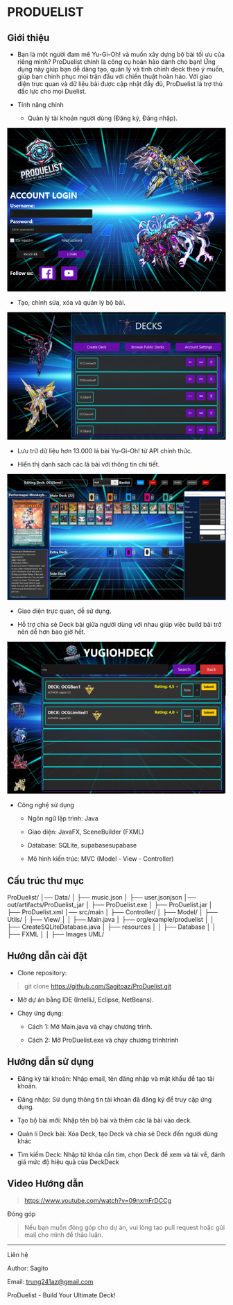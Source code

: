 # PRODUELIST

## Giới thiệu

- Bạn là một người đam mê Yu-Gi-Oh! và muốn xây dựng bộ bài tối ưu của riêng mình? ProDuelist chính là công cụ hoàn hảo dành cho bạn! Ứng dụng này giúp bạn dễ dàng tạo, quản lý và tinh chỉnh deck theo ý muốn, giúp bạn chinh phục mọi trận đấu với chiến thuật hoàn hảo. Với giao diện trực quan và dữ liệu bài được cập nhật đầy đủ, ProDuelist là trợ thủ đắc lực cho mọi Duelist.

- Tính năng chính

  + Quản lý tài khoản người dùng (Đăng ký, Đăng nhập).

![alt text](ImageForReadMe/Img1.png)

  + Tạo, chỉnh sửa, xóa và quản lý bộ bài.

![alt text](ImageForReadMe/Img2.png)

  + Lưu trữ dữ liệu hơn 13.000 lá bài Yu-Gi-Oh! từ API chính thức.

  + Hiển thị danh sách các lá bài với thông tin chi tiết.

![alt text](ImageForReadMe/Img3.png)

  + Giao diện trực quan, dễ sử dụng.

  + Hỗ trợ chia sẻ Deck bài giữa người dùng với nhau giúp việc build bài trở nên dễ hơn bao giờ hết.

![alt text](ImageForReadMe/Img4.png)

- Công nghệ sử dụng

  + Ngôn ngữ lập trình: Java

  + Giao diện: JavaFX, SceneBuilder (FXML)

  + Database: SQLite, supabasesupabase

  + Mô hình kiến trúc: MVC (Model - View - Controller)

## Cấu trúc thư mục

ProDuelist/
│── Data/
│   ├── music.json
│   ├── user.jsonjson
│── out/artifacts/ProDuelist_jar
│       ├── ProDuelist.exe
│       ├── ProDuelist.jar
│       ├── ProDuelist.xml
│── src/main
│   ├── Controller/
│   ├── Model/
│   ├── Utils/
│   ├── View/
│   │   ├── Main.java
│   ├── org/example/produelist
│   │   ├── CreateSQLiteDatabase.java
│   ├── resources
│   │   ├── Database
│   │   ├── FXML
│   │   ├── Images
UML/

## Hướng dẫn cài đặt

- Clone repository:

> git clone https://github.com/Sagitoaz/ProDuelist.git

- Mở dự án bằng IDE (IntelliJ, Eclipse, NetBeans).

- Chạy ứng dụng:

  + Cách 1: Mở Main.java và chạy chương trình.

  + Cách 2: Mở ProDuelist.exe và chạy chương trìnhtrình

## Hướng dẫn sử dụng

+ Đăng ký tài khoản: Nhập email, tên đăng nhập và mật khẩu để tạo tài khoản.

+ Đăng nhập: Sử dụng thông tin tài khoản đã đăng ký để truy cập ứng dụng.

+ Tạo bộ bài mới: Nhập tên bộ bài và thêm các lá bài vào deck.

+ Quản lí Deck bài: Xóa Deck, tạo Deck và chia sẻ Deck đến người dùng khác

+ Tìm kiếm Deck: Nhập từ khóa cần tìm, chọn Deck để xem và tải về, đánh giá mức độ hiệu quả của DeckDeck

## Video Hướng dẫn

> https://www.youtube.com/watch?v=09nxmFrDCCg

Đóng góp

> Nếu bạn muốn đóng góp cho dự án, vui lòng tạo pull request hoặc gửi mail cho mình để thảo luận.

---

Liên hệ

Author: Sagito

Email: trung241az@gmail.com

ProDuelist - Build Your Ultimate Deck!